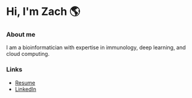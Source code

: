 # Hi, I'm Zach 🌎

### About me

I am a bioinformatician with expertise in immunology, deep learning, and cloud computing.

### Links

- [Resume](resume.pdf)
- [LinkedIn](https://www.linkedin.com/in/zacheliason/)
